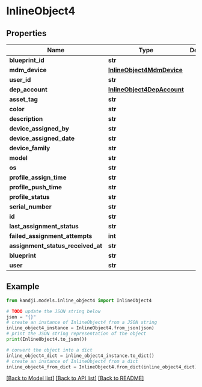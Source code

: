 # InlineObject4


## Properties

Name | Type | Description | Notes
------------ | ------------- | ------------- | -------------
**blueprint_id** | **str** |  | [optional] 
**mdm_device** | [**InlineObject4MdmDevice**](InlineObject4MdmDevice.md) |  | [optional] 
**user_id** | **str** |  | [optional] 
**dep_account** | [**InlineObject4DepAccount**](InlineObject4DepAccount.md) |  | [optional] 
**asset_tag** | **str** |  | [optional] 
**color** | **str** |  | [optional] 
**description** | **str** |  | [optional] 
**device_assigned_by** | **str** |  | [optional] 
**device_assigned_date** | **str** |  | [optional] 
**device_family** | **str** |  | [optional] 
**model** | **str** |  | [optional] 
**os** | **str** |  | [optional] 
**profile_assign_time** | **str** |  | [optional] 
**profile_push_time** | **str** |  | [optional] 
**profile_status** | **str** |  | [optional] 
**serial_number** | **str** |  | [optional] 
**id** | **str** |  | [optional] 
**last_assignment_status** | **str** |  | [optional] 
**failed_assignment_attempts** | **int** |  | [optional] 
**assignment_status_received_at** | **str** |  | [optional] 
**blueprint** | **str** |  | [optional] 
**user** | **str** |  | [optional] 

## Example

```python
from kandji.models.inline_object4 import InlineObject4

# TODO update the JSON string below
json = "{}"
# create an instance of InlineObject4 from a JSON string
inline_object4_instance = InlineObject4.from_json(json)
# print the JSON string representation of the object
print(InlineObject4.to_json())

# convert the object into a dict
inline_object4_dict = inline_object4_instance.to_dict()
# create an instance of InlineObject4 from a dict
inline_object4_from_dict = InlineObject4.from_dict(inline_object4_dict)
```
[[Back to Model list]](../README.md#documentation-for-models) [[Back to API list]](../README.md#documentation-for-api-endpoints) [[Back to README]](../README.md)


